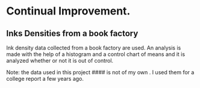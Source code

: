 # Continual Improvement.
## Inks Densities from a book factory

Ink density data collected from a book factory are used. An analysis is made with the help of a histogram and a control chart of means and it is analyzed whether or not it is out of control.

Note: the data used in this project #### is not of my own . I used them for a college report a few years ago. 
